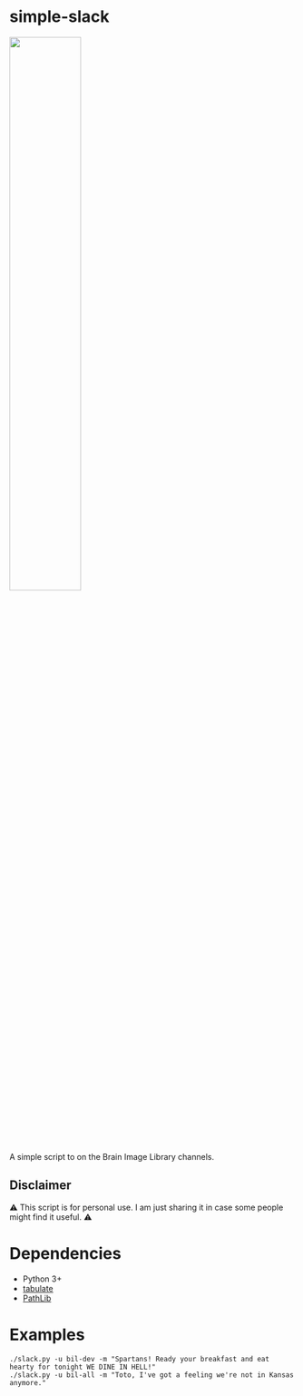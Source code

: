 # simple-slack
<img src="https://logos-world.net/wp-content/uploads/2020/10/Slack-Logo-2019-present.jpg" width="50%">

A simple script to on the Brain Image Library channels.

## Disclaimer
:warning: This script is for personal use. I am just sharing it in case some people might find it useful. :warning:

# Dependencies
* Python 3+
* [tabulate](https://pypi.org/project/tabulate/)
* [PathLib](https://docs.python.org/3/library/pathlib.html)

# Examples

```
./slack.py -u bil-dev -m "Spartans! Ready your breakfast and eat hearty for tonight WE DINE IN HELL!"
./slack.py -u bil-all -m "Toto, I've got a feeling we're not in Kansas anymore." 
```

